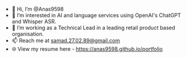- 👋 Hi, I’m @Anas9598
- 🌱 I’m interested in AI and language services using OpenAI's ChatGPT and Whisper ASR.
- 👀 I’m working as a Technical Lead in a leading retail product based organisation.
- 📫 Reach me at samad.27.02.89@gmail.com
- 🌐 View my resume here - https://anas9598.github.io/portfolio

<!---
Anas9598/Anas9598 is a ✨ special ✨ repository because its `README.md` (this file) appears on your GitHub profile.
You can click the Preview link to take a look at your changes.
--->
